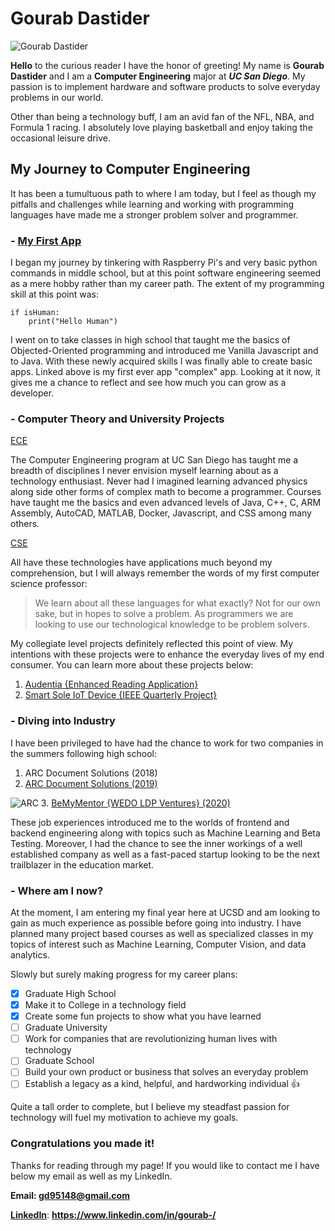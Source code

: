 # Gourab Dastider

![Gourab Dastider](https://pbs.twimg.com/profile_images/1251769211971502080/WoQn3FKt_400x400.jpg)

**Hello** to the curious reader I have the honor of greeting! My name is **Gourab Dastider** and I am a **Computer Engineering** major at **_UC San Diego_**. My passion is to implement hardware and software products to solve everyday problems in our world. 

Other than being a technology buff, I am an avid fan of the NFL, NBA, and Formula 1 racing. I absolutely love playing basketball and enjoy taking the occasional leisure drive.

## My Journey to Computer Engineering

It has been a tumultuous path to where I am today, but I feel as though my pitfalls and challenges while learning and working with programming languages have made me a stronger problem solver and programmer.

### - [My First App](https://studio.code.org/projects/applab/BWWQ9QaVSB9v3jNDbD5Ey_12_1ACJ6dU_5tHsQvPjNs)

I began my journey by tinkering with Raspberry Pi's and very basic python commands in middle school, but at this point software engineering seemed as a mere hobby rather than my career path. 
The extent of my programming skill at this point was:
```
if isHuman:
	print("Hello Human")

```
I went on to take classes in high school that taught me the basics of Objected-Oriented programming and introduced me Vanilla Javascript and to Java. With these newly acquired skills I was finally able to create basic apps. Linked above is my first ever app "complex" app. Looking at it now, it gives me a chance to reflect and see how much you can grow as a developer.

### - Computer Theory and University Projects

[ECE](ecelogo.png)

The Computer Engineering program at UC San Diego has taught me a breadth of disciplines I never envision myself learning about as a technology enthusiast. Never had I imagined learning advanced physics along side other forms of complex math to become a programmer. Courses have taught me the basics and even advanced levels of Java, C++, C, ARM Assembly, AutoCAD, MATLAB, Docker, Javascript, and CSS among many others.

[CSE](cselogo.jpeg) 

All have these technologies have applications much beyond my comprehension, but I will always remember the words of my first computer science professor:

> We learn about all these languages for what exactly? Not for our own sake, but in hopes to solve a problem. As programmers we are looking to use our technological knowledge to be problem solvers.

My collegiate level projects definitely reflected this point of view. My intentions with these projects were to enhance the everyday lives of my end consumer. You can learn more about these projects below:

1. [Audentia {Enhanced Reading Application}](https://github.com/jacksonconte/audientia-sd-hacks)
2. [Smart Sole IoT Device {IEEE Quarterly Project}](https://github.com/AidanDougherty/IEEEQPFoot)


### - Diving into Industry

I have been privileged to have had the chance to work for two companies in the summers following high school:

1. ARC Document Solutions (2018)
2. [ARC Document Solutions (2019)](https://www.linkedin.com/in/gourab-/detail/overlay-view/urn:li:fsd_profileTreasuryMedia:(ACoAAB2phusBnWfEuP6Y4bkDG_BaG7oiw7HUJGg,1587665653004)/)

![ARC](https://res-2.cloudinary.com/crunchbase-production/image/upload/c_lpad,h_256,w_256,f_auto,q_auto:eco/v1402651471/y2pvd1528oqot5gb1zpf.jpg)
3. [BeMyMentor {WEDO LDP Ventures} (2020)](https://www.bemymentor.us/)

These job experiences introduced me to the worlds of frontend and backend engineering along with topics such as Machine Learning and Beta Testing. Moreover, I had the chance to see the inner workings of a well established company as well as a fast-paced startup looking to be the next trailblazer in the education market.

### - Where am I now?

At the moment, I am entering my final year here at UCSD and am looking to gain as much experience as possible before going into industry. I have planned many project based courses as well as specialized classes in my topics of interest such as Machine Learning, Computer Vision, and data analytics. 

Slowly but surely making progress for my career plans:

- [x] Graduate High School
- [x] Make it to College in a technology field
- [x] Create some fun projects to show what you have learned
- [ ] Graduate University
- [ ] Work for companies that are revolutionizing human lives with technology
- [ ] Graduate School
- [ ] Build your own product or business that solves an everyday problem
- [ ] Establish a legacy as a kind, helpful, and hardworking individual :+1:

Quite a tall order to complete, but I believe my steadfast passion for technology will fuel my motivation to achieve my goals.

### Congratulations you made it!

Thanks for reading through my page! 
If you would like to contact me I have below my email as well as my LinkedIn.

**Email: gd95148@gmail.com**

[**LinkedIn**](https://www.linkedin.com/in/gourab-/): 
**https://www.linkedin.com/in/gourab-/**
